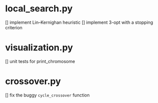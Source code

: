 # local_search.py

[] implement Lin–Kernighan heuristic
[] implement 3-opt with a stopping criterion

# visualization.py

[] unit tests for print_chromosome

# crossover.py

[] fix the buggy `cycle_crossover` function

